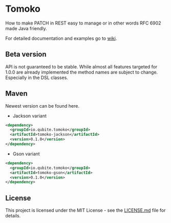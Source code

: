 # Tomoko

How to make PATCH in REST easy to manage or in other words RFC 6902 made Java friendly.

For detailed documentation and examples go to [wiki](https://github.com/Qubite/tomoko/wiki).

## Beta version

API is not guaranteed to be stable. While almost all features targeted for 1.0.0 are already implemented the method names are subject to change. Especially in the DSL classes.

## Maven

Newest version can be found here.

* Jackson variant

```xml
<dependency>
  <groupId>io.qubite.tomoko</groupId>
  <artifactId>tomoko-jackson</artifactId>
  <version>0.1.0</version>
</dependency>
```

* Gson variant

```xml
<dependency>
  <groupId>io.qubite.tomoko</groupId>
  <artifactId>tomoko-gson</artifactId>
  <version>0.1.0</version>
</dependency>
```

## License

This project is licensed under the MIT License - see the [LICENSE.md](LICENSE.md) file for details.

